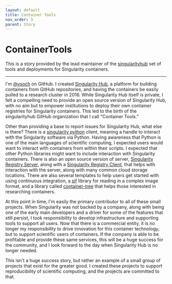```yaml
---
layout: default
title: Container Tools
nav_order: 3
parent: Story
---
```


# ContainerTools

This is a story provided by the lead maintainer of the [singularityhub](https://singularityhub.github.io/) set of
tools and deployments for Singularity containers.

---------------------

I'm [@vsoch](https://www.github.com/vsoch) on GitHub. I created [Singularity Hub](https://www.singularity-hub.org), a platform for building
containers from GitHub repositories, and having the containers be easily pulled to a research cluster
in 2016. While Singularity Hub itself is private, I felt a compelling need to provide an open source version
of Singularity Hub, with no aim but to empower institutions to deploy their own container registries for 
Singularity containers. This led to the birth of the singularityhub GitHub organization that I call
"Container Tools."

Other than providing a base to report issues for Singularity Hub, what else is there? 
There is a [singularity python](https://github.com/singularityhub/singularity-cli) client, 
meaning a handle to interact with the Singularity software via Python. Having awareness that Python is 
one of the main languages of scientific computing, I expected users would want to interact with containers
from within their scripts. I expected that other Python libraries might want to include interaction with 
Singularity containers. There is also an open source version of server, 
[Singularity Registry Server](https://github.com/singularityhub/sregistry), along with
a [Singularity Registry Client](https://github.com/singularityhub/sregistry-cli), that helps
with interaction with the server, along with many common cloud storage locations.
There are also several templates to help users get started with using continuous integration,
a [sif](https://www.github.com/singularityhub/sif) library for reading in a complex image format, and
a library called [container-tree](https://github.com/singularityhub/container-tree) that
helps those interested in researching containers.

At this point in time, I'm easily the primary contributor to all of these small projects.
When Singularity was not backed by a company, along with being one of the early main developers
and a driver for some of the features that still persist, I took responsibility to develop infrastructure
and supporting tools to support all users. Now that there is a commercial entity, it
is no longer my responsibility to drive innovation for this container technology, but
to support scientific users of containers. If the company is able to be profitable and provide
these same services, this will be a huge success for the community, and I look forward to
the day when Singularity Hub is no longer needed.

This isn't a huge success story, but rather an example of a small group of projects
that exist for the greater good. I created these projects to support reproducibility of
scientific computing, and the projects are committed to that.
